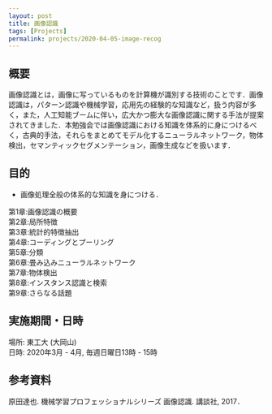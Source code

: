 ```yaml
---
layout: post
title: 画像認識
tags: [Projects]
permalink: projects/2020-04-05-image-recog
---
```


## 概要
画像認識とは，画像に写っているものを計算機が識別する技術のことです．画像認識は，パターン認識や機械学習，応用先の経験的な知識など，扱う内容が多く，また，人工知能ブームに伴い，広大かつ膨大な画像認識に関する手法が提案されてきました．本勉強会では画像認識における知識を体系的に身につけるべく，古典的手法，それらをまとめてモデル化するニューラルネットワーク，物体検出，セマンティックセグメンテーション，画像生成などを扱います．

## 目的
- 画像処理全般の体系的な知識を身につける．

第1章:画像認識の概要 \
第2章:局所特徴 \
第3章:統計的特徴抽出 \
第4章:コーディングとプーリング \
第5章:分類 \
第6章:畳み込みニューラルネットワーク \
第7章:物体検出 \
第8章:インスタンス認識と検索 \
第9章:さらなる話題

## 実施期間・日時
場所: 東工大 (大岡山) \
日時: 2020年3月 - 4月, 毎週日曜日13時 - 15時


## 参考資料
原田達也. 機械学習プロフェッショナルシリーズ 画像認識. 講談社, 2017．